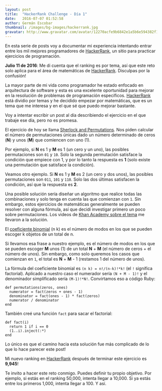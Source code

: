 ```yaml
---
layout: post
title:  "HackerRank Challenge - Día 1"
date:   2016-07-07 01:52:58
author: Germán Escobar
thumbnail: /images/bg-images/hackerrank.jpg
gravatar: http://www.gravatar.com/avatar/12270acfe9b6842e1a5b6e594382f149.jpg?s=80
---
```


En esta serie de posts voy a documentar mi experiencia intentando entrar entre los mil mejores programadores de <a href="https://www.hackerrank.com" target="_blank">HackerRank</a>, un sitio para practicar ejercicios de programación.

**Julio 11 de 2016**: Me di cuenta que el ranking es por tema, así que este reto solo aplica para el área de matemáticas de <a href="https://www.hackerrank.com" target="_blank">HackerRank</a>. Disculpas por la confusión!

La mayor parte de mi vida como programador he estado enfocado en arquitectura de software y esta es una excelente oportunidad para mejorar en la resolución de problemas de programación específicos. <a href="https://www.hackerrank.com" target="_blank">HackerRank</a> está dividio por temas y he decidido empezar por matemáticas, que es un tema que me interesa y en el que sé que puedo mejorar bastante.

Voy a intentar escribir un post al día describiendo el ejercicio en el que trabaje ese día, pero no es promesa.

El ejercicio de hoy se llama <a href="https://www.hackerrank.com/challenges/sherlock-and-permutations" target="_blank">Sherlock and Permutations</a>. Nos piden calcular el número de permutaciones únicas dado un número determinado de ceros (**N**) y unos (**M**) que comiencen con uno (1).

Por ejemplo, si **N** es 1 y **M** es 1 (un cero y un uno), las posibles permutaciones son `01` y `10`. Solo la segunda permutación satisface la condición que empiece con 1, y por lo tanto la respuesta es **1** (solo existe una permutación que satisface la condición).

Veamos otro ejemplo. Si **N** es 1 y **M** es 2 (un cero y dos unos), las posibles permutaciones son `011`, `101` y `110`. Solo las dos últimas satisfacen la condición, así que la respuesta es **2**.

Una posible solución sería diseñar un algoritmo que realice todas las combinaciones y solo tenga en cuenta las que comienzan con `1`. Sin embargo, estos ejercicios de matemáticas generalmente se pueden resolver con alguna fórmula, así que decidí investigar primero un poco sobre permutaciones. Los videos de <a href="https://www.khanacademy.org/math/precalculus/prob-comb/prob-combinatorics-precalc/v/probability-using-combinations" target="_blank">Khan Academy sobre el tema</a> me llevaron a la solución.

El <a href="https://es.wikipedia.org/wiki/Coeficiente_binomial" target="_blank">coeficiente binomial</a> (n k) es el número de modos en los que se pueden escoger k objetos de un total de n.

Si llevamos esa frase a nuestro ejemplo, es el número de modos en los que se pueden escoger **M** unos (1) de un total **N** + **M** (el número de ceros + el número de unos). Sin embargo, como solo queremos los casos que comienzan en `1`, el total es **N** + **M** - 1 (restamos 1 del número de unos).

La fórmula del coeficiente binomial es `(n k) = n!/(n-k)!*k!` (el `!` significa factorial). Aplicado a nuestro caso el numerador sería `(N + M - 1)!` y el denominador simplificado sería `(M-1)!*N!`. Convirtamos eso a código Ruby:

<pre><code class="overflow ruby">def permutations(zeros, ones)
  numerator = fact(zeros + ones - 1)
  denominator = fact(ones - 1) * fact(zeros)
  numerator / denominator
end</code></pre>

También creé una función `fact` para sacar el factorial:

<pre><code class="overflow ruby">def fact(i)
  return 1 if i == 0
  (1..i).inject(:*)
end</code></pre>

Lo único es que el camino hacia esta solución fue más complicado de lo que lo hace parecer este post!

Mi nuevo ranking en <a href="https://www.hackerrank.com" target="_blank">HackerRank</a> después de terminar este ejercicio es **9,945**!

Te invito a hacer este reto conmigo. Puedes definir tu propio objetivo. Por ejemplo, si estás en el ranking 50,000, intenta llegar a 10,000. Si ya estás entre los primeros 1,000, intenta llegar a 100. Y así.
